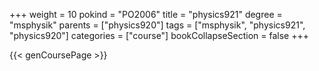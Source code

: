 +++
weight = 10
pokind = "PO2006"
title = "physics921"
degree = "msphysik"
parents = ["physics920"]
tags = ["msphysik", "physics921", "physics920"]
categories = ["course"]
bookCollapseSection = false
+++

{{< genCoursePage >}}
